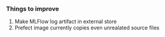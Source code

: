### Things to improve
1. Make MLFlow log artifact in external store
2. Prefect image currently copies even unrealated source files